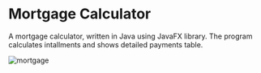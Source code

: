 # Mortgage Calculator

A mortgage calculator, written in Java using JavaFX library.
The program calculates intallments and shows detailed payments table.

![mortgage](https://user-images.githubusercontent.com/75906786/114902385-71c6e600-9e1e-11eb-9df2-22a642cd7caa.gif)
